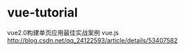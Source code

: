 # vue-tutorial
vue2.0构建单页应用最佳实战案例 vue.js  http://blog.csdn.net/qq_24122593/article/details/53407582
